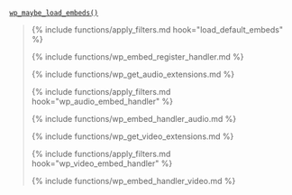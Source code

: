 <p><code><a href="https://developer.wordpress.org/reference/functions/wp_maybe_load_embeds/">wp_maybe_load_embeds()</a></code></p>

<blockquote>

{% include functions/apply_filters.md hook="load_default_embeds" %}

{% include functions/wp_embed_register_handler.md %}

{% include functions/wp_get_audio_extensions.md %}

{% include functions/apply_filters.md hook="wp_audio_embed_handler" %}

{% include functions/wp_embed_handler_audio.md %}

{% include functions/wp_get_video_extensions.md %}

{% include functions/apply_filters.md hook="wp_video_embed_handler" %}

{% include functions/wp_embed_handler_video.md %}

</blockquote>
